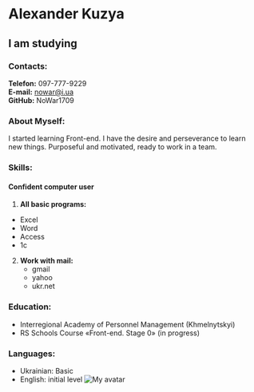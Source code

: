 # Alexander Kuzya
## I am studying
### Contacts:
**Telefon:** 097-777-9229  
**E-mail:** nowar@i.ua  
**GitHub:** NoWar1709  
### About Myself:
I started learning Front-end. I have the desire and perseverance to learn new things. Purposeful and motivated, ready to work in a team.  
### Skills:
#### Confident computer user
1.  **All basic programs:**
   - Excel
   - Word
   - Access
   - 1c
2. **Work with mail:**
   - gmail
   - yahoo
   - ukr.net  
### Education:
- Interregional Academy of Personnel Management (Khmelnytskyi)
- RS Schools Course «Front-end. Stage 0» (in progress)
### Languages:
 - Ukrainian: Basic
 - English: initial level
![My avatar](https://ic.pics.livejournal.com/tanjand/44781189/95461836/95461836_original.jpg)
